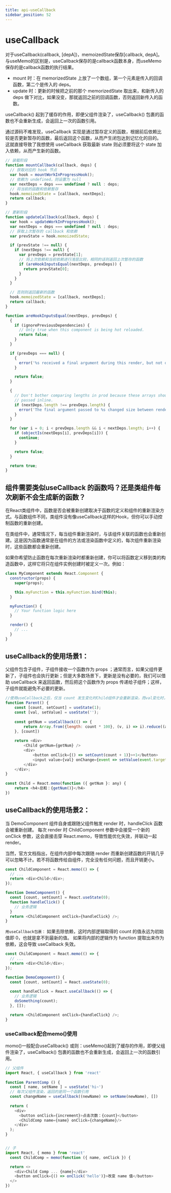 ```yaml
---
title: api-useCallback
sidebar_position: 52
---
```


# useCallback
对于useCallback(callback, [depA])，memoizedState保存[callback, depA]。与useMemo的区别是，useCallback保存的是callback函数本身，而useMemo保存的是callback函数的执行结果。

* mount 时：在 memorizedState 上放了一个数组，第一个元素是传入的回调函数，第二个是传入的 deps。
* update 时：更新的时候把之前的那个 memorizedState 取出来，和新传入的 deps 做下对比，如果没变，那就返回之前的回调函数，否则返回新传入的函数。

useCallback() 起到了缓存的作用，即便父组件渲染了，useCallback() 包裹的函数也不会重新生成，会返回上一次的函数引用。

通过源码不难发现，useCallback 实现是通过暂存定义的函数，根据前后依赖比较是否更新暂存的函数，最后返回这个函数，从而产生闭包达到记忆化的目的。 这就直接导致了我想使用 useCallback 获取最新 state 则必须要将这个 state 加入依赖，从而产生新的函数。
```js
// 装载阶段
function mountCallback(callback, deps) {
  // 获取对应的 hook 节点
  var hook = mountWorkInProgressHook();
  // 依赖为 undefined，则设置为 null
  var nextDeps = deps === undefined ? null : deps;
  // 将当前的函数和依赖暂存
  hook.memoizedState = [callback, nextDeps];
  return callback;
}

// 更新阶段
function updateCallback(callback, deps) {
  var hook = updateWorkInProgressHook();
  var nextDeps = deps === undefined ? null : deps;
  // 获取上次暂存的 callback 和依赖
  var prevState = hook.memoizedState;

  if (prevState !== null) {
    if (nextDeps !== null) {
      var prevDeps = prevState[1];
      // 将上次依赖和当前依赖进行浅层比较，相同的话则返回上次暂存的函数
      if (areHookInputsEqual(nextDeps, prevDeps)) {
        return prevState[0];
      }
    }
  }

  // 否则则返回最新的函数
  hook.memoizedState = [callback, nextDeps];
  return callback;
}

function areHookInputsEqual(nextDeps, prevDeps) {
  {
    if (ignorePreviousDependencies) {
      // Only true when this component is being hot reloaded.
      return false;
    }
  }

  if (prevDeps === null) {
    {
      error('%s received a final argument during this render, but not during ' + 'the previous render. Even though the final argument is optional, ' + 'its type cannot change between renders.', currentHookNameInDev);
    }

    return false;
  }

  {
    // Don't bother comparing lengths in prod because these arrays should be
    // passed inline.
    if (nextDeps.length !== prevDeps.length) {
      error('The final argument passed to %s changed size between renders. The ' + 'order and size of this array must remain constant.\n\n' + 'Previous: %s\n' + 'Incoming: %s', currentHookNameInDev, "[" + prevDeps.join(', ') + "]", "[" + nextDeps.join(', ') + "]");
    }
  }

  for (var i = 0; i < prevDeps.length && i < nextDeps.length; i++) {
    if (objectIs(nextDeps[i], prevDeps[i])) {
      continue;
    }

    return false;
  }

  return true;
}
```

## 组件需要类似useCallback 的函数吗？还是类组件每次刷新不会生成新的函数？
在React类组件中，函数是否会被重新创建取决于函数的定义和组件的重新渲染方式。与函数组件不同，类组件没有像useCallback这样的Hook，但你可以手动控制函数的重新创建。

在类组件中，通常情况下，每当组件重新渲染时，与该组件关联的函数也会重新创建。这是因为函数通常是在组件的方法或渲染函数中定义的，每次组件重新渲染时，这些函数都会重新创建。

如果你希望防止函数在每次重新渲染时都重新创建，你可以将函数定义移到类的构造函数中，这样它将只在组件实例创建时被定义一次。例如：
```js
class MyComponent extends React.Component {
  constructor(props) {
    super(props);

    this.myFunction = this.myFunction.bind(this);
  }

  myFunction() {
    // Your function logic here
  }

  render() {
    // ...
  }
}
```

## useCallback的使用场景1：
父组件包含子组件，子组件接收一个函数作为 props ；通常而言，如果父组件更新了，子组件也会执行更新；但是大多数场景下，更新是没有必要的，我们可以借助 useCallback 来返回函数，然后把这个函数作为 props 传递给子组件；这样，子组件就能避免不必要的更新。
```js
//使用useCallback之后，仅当 count 发生变化时Child组件才会重新渲染，而val变化时，Child 组件是不会重新渲染的
function Parent() {
    const [count, setCount] = useState(1);
    const [val, setValue] = useState('');
 
    const getNum = useCallback(() => {
        return Array.from({length: count * 100}, (v, i) => i).reduce((a, b) => a+b)
    }, [count])
 
    return <div>
        <Child getNum={getNum} />
        <div>
            <button onClick={() => setCount(count + 1)}>+1</button>
            <input value={val} onChange={event => setValue(event.target.value)}/>
        </div>
    </div>;
}
 
const Child = React.memo(function ({ getNum }: any) {
    return <h4>总和：{getNum()}</h4>
})
```

## useCallback的使用场景2：
当 DemoComponent 组件自身或跟随父组件触发 render 时，handleClick 函数会被重新创建。 每次 render 时 ChildComponent 参数中会接受一个新的 onClick 参数，这会直接击穿 React.memo，导致性能优化失效，并联动一起 render。

当然，官方文档指出，在组件内部中每次跟随 render 而重新创建函数的开销几乎可以忽略不计。若不将函数传给自组件，完全没有任何问题，而且开销更小。
```js
const ChildComponent = React.memo(() => {
  // ...
  return <div>Child</div>;
});

function DemoComponent() {
  const [count, setCount] = React.useState(0);
  function handleClick() {
    // 业务逻辑
  }
  return <ChildComponent onClick={handleClick} />;
}
```

`用useCallback包裹：`
如果去除依赖，这时内部逻辑取得的 count 的值永远为初始值即 0，也就是拿不到最新的值。
如果将内部的逻辑作为 function 提取出来作为依赖，这会导致 useCallback 失效。
```js
const ChildComponent = React.memo(() => {
  // ...
  return <div>Child</div>;
});

function DemoComponent() {
  const [count, setCount] = React.useState(0);
  
  const handleClick = React.useCallback(() => {
    // 业务逻辑
    doSomething(count);
  }, []);

  return <ChildComponent onClick={handleClick} />;
}
```

### useCallback配合memo()使用
momo()一般配合useCallback() 或则：useMemo()起到了缓存的作用，即便父组件渲染了，useCallback() 包裹的函数也不会重新生成，会返回上一次的函数引用。
```js
// 父组件
import React, { useCallback } from 'react'
 
function ParentComp () {
  const [ name, setName ] = useState('hi~')
  // 每次父组件渲染，返回的是同一个函数引用
  const changeName = useCallback((newName) => setName(newName), [])  
 
  return (
    <div>
      <button onClick={increment}>点击次数：{count}</button>
      <ChildComp name={name} onClick={changeName}/>
    </div>
  );
}


// 子
import React, { memo } from 'react'
  const ChildComp = memo(function ({ name, onClick }) {

  return <>
    <div>Child Comp ... {name}</div>
    <button onClick={() => onClick('hello')}>改变 name 值</button>
  </>
})
```